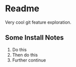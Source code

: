 # Readme

Very cool git feature exploration.

## Some Install Notes

1. Do this
2. Then do this
3. Further continue
